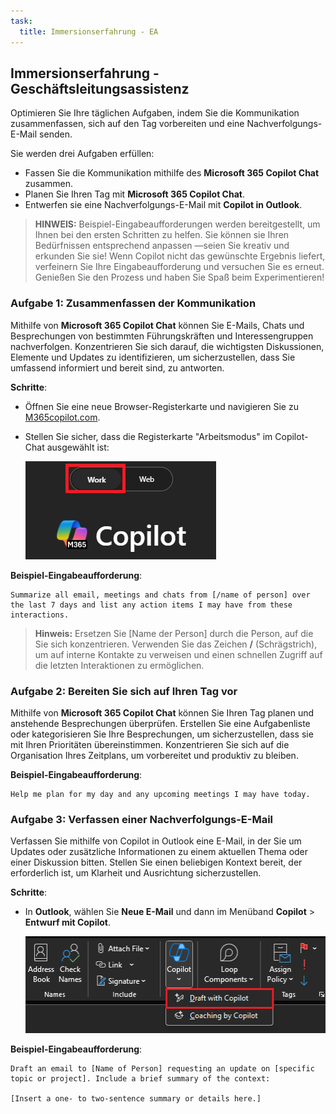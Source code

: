 ```yaml
---
task:
  title: Immersionserfahrung - EA
---
```


## Immersionserfahrung - Geschäftsleitungsassistenz  

Optimieren Sie Ihre täglichen Aufgaben, indem Sie die Kommunikation zusammenfassen, sich auf den Tag vorbereiten und eine Nachverfolgungs-E-Mail senden.  

Sie werden drei Aufgaben erfüllen:  

- Fassen Sie die Kommunikation mithilfe des **Microsoft 365 Copilot Chat** zusammen.  
- Planen Sie Ihren Tag mit **Microsoft 365 Copilot Chat**.  
- Entwerfen sie eine Nachverfolgungs-E-Mail mit **Copilot in Outlook**.  

> **HINWEIS:** Beispiel-Eingabeaufforderungen werden bereitgestellt, um Ihnen bei den ersten Schritten zu helfen. Sie können sie Ihren Bedürfnissen entsprechend anpassen —seien Sie kreativ und erkunden Sie sie! Wenn Copilot nicht das gewünschte Ergebnis liefert, verfeinern Sie Ihre Eingabeaufforderung und versuchen Sie es erneut. Genießen Sie den Prozess und haben Sie Spaß beim Experimentieren!  

### Aufgabe 1: Zusammenfassen der Kommunikation  

Mithilfe von **Microsoft 365 Copilot Chat** können Sie E-Mails, Chats und Besprechungen von bestimmten Führungskräften und Interessengruppen nachverfolgen. Konzentrieren Sie sich darauf, die wichtigsten Diskussionen, Elemente und Updates zu identifizieren, um sicherzustellen, dass Sie umfassend informiert und bereit sind, zu antworten.  

**Schritte**:

- Öffnen Sie eine neue Browser-Registerkarte und navigieren Sie zu [M365copilot.com](https://m365copilot.com/).
- Stellen Sie sicher, dass die Registerkarte "Arbeitsmodus" im Copilot-Chat ausgewählt ist:

    ![Screenshot der Registerkarte „Arbeitsmodus".](../Prompts/Media/work-mode.png)

**Beispiel-Eingabeaufforderung**:
  
```text
Summarize all email, meetings and chats from [/name of person] over the last 7 days and list any action items I may have from these interactions.
```

> **Hinweis:** Ersetzen Sie [Name der Person] durch die Person, auf die Sie sich konzentrieren. Verwenden Sie das Zeichen **/** (Schrägstrich), um auf interne Kontakte zu verweisen und einen schnellen Zugriff auf die letzten Interaktionen zu ermöglichen.

### Aufgabe 2: Bereiten Sie sich auf Ihren Tag vor  

Mithilfe von **Microsoft 365 Copilot Chat** können Sie Ihren Tag planen und anstehende Besprechungen überprüfen. Erstellen Sie eine Aufgabenliste oder kategorisieren Sie Ihre Besprechungen, um sicherzustellen, dass sie mit Ihren Prioritäten übereinstimmen. Konzentrieren Sie sich auf die Organisation Ihres Zeitplans, um vorbereitet und produktiv zu bleiben.  

**Beispiel-Eingabeaufforderung**:
  
```text
Help me plan for my day and any upcoming meetings I may have today. 
```

### Aufgabe 3: Verfassen einer Nachverfolgungs-E-Mail

Verfassen Sie mithilfe von Copilot in Outlook eine E-Mail, in der Sie um Updates oder zusätzliche Informationen zu einem aktuellen Thema oder einer Diskussion bitten. Stellen Sie einen beliebigen Kontext bereit, der erforderlich ist, um Klarheit und Ausrichtung sicherzustellen.

**Schritte**:

- In **Outlook**, wählen Sie **Neue E-Mail** und dann im Menüband **Copilot** > **Entwurf mit Copilot**.

    ![Screenshot von Copilot in Outlook.](../Prompts/Media/copilot-outlook-desktop.png)

**Beispiel-Eingabeaufforderung**:

```text
Draft an email to [Name of Person] requesting an update on [specific topic or project]. Include a brief summary of the context:  

[Insert a one- to two-sentence summary or details here.]

```
